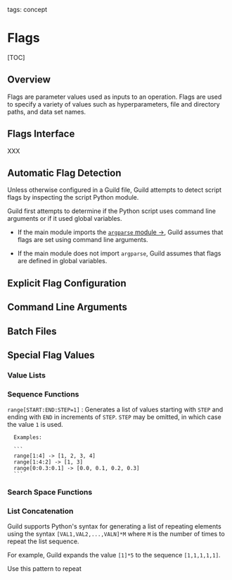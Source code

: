 tags: concept

# Flags

[TOC]

## Overview

Flags are parameter values used as inputs to an operation. Flags are
used to specify a variety of values such as hyperparameters, file and
directory paths, and data set names.

## Flags Interface

XXX

## Automatic Flag Detection

Unless otherwise configured in a Guild file, Guild attempts to detect
script flags by inspecting the script Python module.

Guild first attempts to determine if the Python script uses command
line arguments or if it used global variables.

- If the main module imports the [`argparse` module
  ->](https://docs.python.org/library/argparse.html), Guild assumes
  that flags are set using command line arguments.

- If the main module does not import `argparse`, Guild assumes that
  flags are defined in global variables.

## Explicit Flag Configuration

## Command Line Arguments

## Batch Files

## Special Flag Values

### Value Lists

### Sequence Functions

`range[START:END:STEP=1]`
: Generates a list of values starting with `STEP` and ending with
  `END` in increments of `STEP`. `STEP` may be omitted, in which case
  the value `1` is used.

      Examples:

      ```
      range[1:4] -> [1, 2, 3, 4]
      range[1:4:2] -> [1, 3]
      range[0:0.3:0.1] -> [0.0, 0.1, 0.2, 0.3]
      ```

### Search Space Functions

### List Concatenation

Guild supports Python's syntax for generating a list of repeating
elements using the syntax `[VAL1,VAL2,...,VALN]*M` where `M` is the
number of times to repeat the list sequence.

For example, Guild expands the value `[1]*5` to the sequence
`[1,1,1,1,1]`.

Use this pattern to repeat
